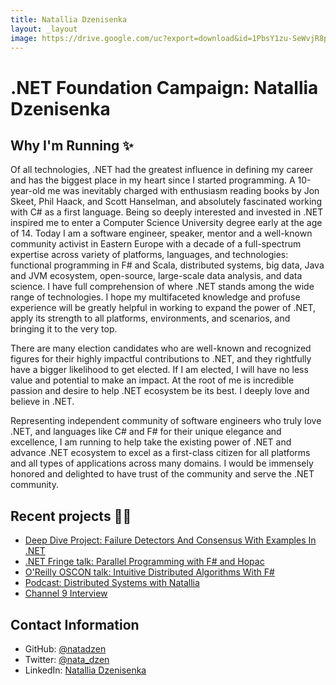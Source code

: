 ```yaml
---
title: Natallia Dzenisenka
layout: _layout
image: https://drive.google.com/uc?export=download&id=1PbsY1zu-SeWvjR8p8lITV2eLGt4BcKwH
---
```


# .NET Foundation Campaign: Natallia Dzenisenka

## Why I'm Running ✨
Of all technologies, .NET had the greatest influence in defining my career and has the biggest place in my heart since I started programming. A 10-year-old me was inevitably charged with enthusiasm reading books by Jon Skeet, Phil Haack, and Scott Hanselman, and absolutely fascinated working with C# as a first language. Being so deeply interested and invested in .NET inspired me to enter a Computer Science University degree early at the age of 14. Today I am a software engineer, speaker, mentor and a well-known community activist in Eastern Europe with a decade of a full-spectrum expertise across variety of platforms, languages, and technologies: functional programming in F# and Scala, distributed systems, big data, Java and JVM ecosystem, open-source, large-scale data analysis, and data science. I have full comprehension of where .NET stands among the wide range of technologies. I hope my multifaceted knowledge and profuse experience will be greatly helpful in working to expand the power of .NET, apply its strength to all platforms, environments, and scenarios, and bringing it to the very top.

There are many election candidates who are well-known and recognized figures for their highly impactful contributions to .NET, and they rightfully have a bigger likelihood to get elected. If I am elected, I will have no less value and potential to make an impact. At the root of me is incredible passion and desire to help .NET ecosystem be its best. I deeply love and believe in .NET.

Representing independent community of software engineers who truly love .NET, and languages like C# and F# for their unique elegance and excellence, I am running to help take the existing power of .NET and advance .NET ecosystem to excel as a first-class citizen for all platforms and all types of applications across many domains. I would be immensely honored and delighted to have trust of the community and serve the .NET community.

## Recent projects 👩‍💻

* [Deep Dive Project: Failure Detectors And Consensus With Examples In .NET](https://github.com/natadzen/failure-detectors-and-consensus-fsharp)
* [.NET Fringe talk: Parallel Programming with F# and Hopac](https://www.youtube.com/watch?v=bKpRrCssAWM)
* [O'Reilly OSCON talk: Intuitive Distributed Algorithms With F#](https://www.youtube.com/watch?v=ZxfyGIO7Ak0)
* [Podcast: Distributed Systems with Natallia](https://thewomenintechshow.com/2017/05/15/distributed-systems-with-natallia-dzenisenka/)
* [Channel 9 Interview](https://channel9.msdn.com/Shows/GALs/Interview-with-Natallia-Dzenisenka)

## Contact Information

* GitHub: [@natadzen](https://github.com/natadzen)
* Twitter: [@nata_dzen](https://twitter.com/nata_dzen)
* LinkedIn: [Natallia Dzenisenka](https://www.linkedin.com/in/natalliadzenisenka/)
